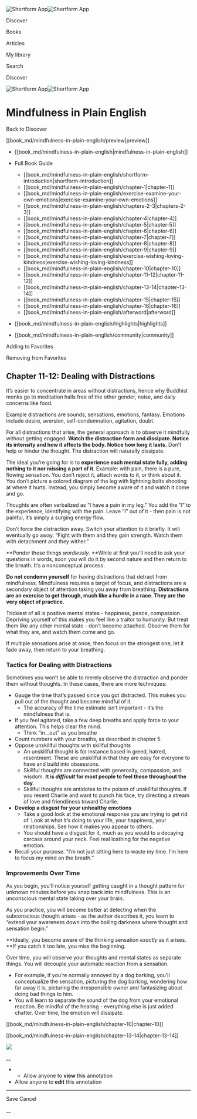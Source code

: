 ![Shortform App](/img/logo.36a2399e.svg)![Shortform App](/img/logo-dark.70c1b072.svg)

Discover

Books

Articles

My library

Search

Discover

![Shortform App](/img/logo.36a2399e.svg)![Shortform App](/img/logo-dark.70c1b072.svg)

# Mindfulness in Plain English

Back to Discover

[[book_md/mindfulness-in-plain-english/preview|preview]]

  * [[book_md/mindfulness-in-plain-english|mindfulness-in-plain-english]]
  * Full Book Guide

    * [[book_md/mindfulness-in-plain-english/shortform-introduction|shortform-introduction]]
    * [[book_md/mindfulness-in-plain-english/chapter-1|chapter-1]]
    * [[book_md/mindfulness-in-plain-english/exercise-examine-your-own-emotions|exercise-examine-your-own-emotions]]
    * [[book_md/mindfulness-in-plain-english/chapters-2-3|chapters-2-3]]
    * [[book_md/mindfulness-in-plain-english/chapter-4|chapter-4]]
    * [[book_md/mindfulness-in-plain-english/chapter-5|chapter-5]]
    * [[book_md/mindfulness-in-plain-english/chapter-6|chapter-6]]
    * [[book_md/mindfulness-in-plain-english/chapter-7|chapter-7]]
    * [[book_md/mindfulness-in-plain-english/chapter-8|chapter-8]]
    * [[book_md/mindfulness-in-plain-english/chapter-9|chapter-9]]
    * [[book_md/mindfulness-in-plain-english/exercise-wishing-loving-kindness|exercise-wishing-loving-kindness]]
    * [[book_md/mindfulness-in-plain-english/chapter-10|chapter-10]]
    * [[book_md/mindfulness-in-plain-english/chapter-11-12|chapter-11-12]]
    * [[book_md/mindfulness-in-plain-english/chapter-13-14|chapter-13-14]]
    * [[book_md/mindfulness-in-plain-english/chapter-15|chapter-15]]
    * [[book_md/mindfulness-in-plain-english/chapter-16|chapter-16]]
    * [[book_md/mindfulness-in-plain-english/afterword|afterword]]
  * [[book_md/mindfulness-in-plain-english/highlights|highlights]]
  * [[book_md/mindfulness-in-plain-english/community|community]]



Adding to Favorites 

Removing from Favorites 

## Chapter 11-12: Dealing with Distractions

It’s easier to concentrate in areas without distractions, hence why Buddhist monks go to meditation halls free of the other gender, noise, and daily concerns like food.

Example distractions are sounds, sensations, emotions, fantasy. Emotions include desire, aversion, self-condemnation, agitation, doubt.

For all distractions that arise, the general approach is to observe it mindfully without getting engaged. **Watch the distraction form and dissipate. Notice its intensity and how it affects the body. Notice how long it lasts.** Don’t help or hinder the thought. The distraction will naturally dissipate.

The ideal you’re going for is to **experience each mental state fully, adding nothing to it nor missing a part of it**. Example: with pain, there is a pure, flowing sensation. You don’t reject it, attach words to it, or think about it. You don’t picture a colored diagram of the leg with lightning bolts shooting at where it hurts. Instead, you simply become aware of it and watch it come and go.

Thoughts are often verbalized as “I have a pain in my leg.” You add the “I” to the experience, identifying with the pain. Leave “I” out of it - then pain is not painful, it’s simply a surging energy flow.

Don’t force the distraction away. Switch your attention to it briefly. It will eventually go away. “Fight with them and they gain strength. Watch them with detachment and they wither.”

**Ponder these things _wordlessly_. **While at first you’ll need to ask your questions in words, soon you will do it by second nature and then return to the breath. It’s a nonconceptual process.

**Do not condemn yourself** for having distractions that detract from mindfulness. Mindfulness requires a target of focus, and distractions are a secondary object of attention taking you away from breathing. **Distractions are an exercise to get through, much like a hurdle in a race. They are the very object of practice.**

Trickiest of all is positive mental states - happiness, peace, compassion. Depriving yourself of this makes you feel like a traitor to humanity. But treat them like any other mental state - don’t become attached. Observe them for what they are, and watch them come and go.

If multiple sensations arise at once, then focus on the strongest one, let it fade away, then return to your breathing.

### Tactics for Dealing with Distractions

Sometimes you won’t be able to merely observe the distraction and ponder them without thoughts. In these cases, there are more techniques:

  * Gauge the time that’s passed since you got distracted. This makes you pull out of the thought and become mindful of it.
    * The accuracy of the time estimate isn’t important - it’s the mindfulness that is.
  * If you feel agitated, take a few deep breaths and apply force to your attention. This helps clear the mind.
    * Think “in…out” as you breathe
  * Count numbers with your breaths, as described in chapter 5.
  * Oppose unskillful thoughts with skillful thoughts
    * An unskillful thought is for instance based in greed, hatred, resentment. These are unskillful in that they are easy for everyone to have and build into obsessions.
    * Skillful thoughts are connected with generosity, compassion, and wisdom. **It is _difficult_ for most people to feel these throughout the day**.
    * Skillful thoughts are antidotes to the poison of unskillful thoughts. If you resent Charlie and want to punch his face, try directing a stream of love and friendliness toward Charlie.
  * **Develop a disgust for your unhealthy emotions**
    * Take a good look at the emotional response you are trying to get rid of. Look at what it’s doing to your life, your happiness, your relationships. See how it makes you appear to others. 
    * You should have a disgust for it, much as you would to a decaying carcass around your neck. Feel real loathing for the negative emotion.
  * Recall your purpose. “I’m not just sitting here to waste my time. I’m here to focus my mind on the breath.”



### Improvements Over Time

As you begin, you’ll notice yourself getting caught in a thought pattern for unknown minutes before you snap back into mindfulness. This is an unconscious mental state taking over your brain.

As you practice, you will become better at detecting when the subconscious thought arises - as the author describes it, you learn to “extend your awareness down into the boiling darkness where thought and sensation begin.”

**Ideally, you become aware of the thinking sensation _exactly_ as it arises. **If you catch it too late, you miss the beginning.

Over time, you will observe your thoughts and mental states as separate things. You will decouple your automatic reaction from a sensation.

  * For example, if you’re normally annoyed by a dog barking, you’ll conceptualize the sensation, picturing the dog barking, wondering how far away it is, picturing the irresponsible owner and fantasizing about doing bad things to him. 
  * You will learn to separate the sound of the dog from your emotional reaction. Be mindful of the hearing - everything else is just added chatter. Over time, the emotion will dissipate.



[[book_md/mindfulness-in-plain-english/chapter-10|chapter-10]]

[[book_md/mindfulness-in-plain-english/chapter-13-14|chapter-13-14]]

![](https://bat.bing.com/action/0?ti=56018282&Ver=2&mid=5be140a8-89ac-4a5e-879f-c81ed6de4393&sid=f30c5e70639211ee87d33f0876d93783&vid=f30c9700639211eeb3a75d830392c94f&vids=0&msclkid=N&pi=0&lg=en-US&sw=800&sh=600&sc=24&nwd=1&tl=Shortform%20%7C%20Book&p=https%3A%2F%2Fwww.shortform.com%2Fapp%2Fbook%2Fmindfulness-in-plain-english%2Fchapter-11-12&r=&lt=292&evt=pageLoad&sv=1&rn=28986)

__

  *   * Allow anyone to **view** this annotation
  * Allow anyone to **edit** this annotation



* * *

Save Cancel

__



